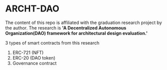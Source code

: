 # ARCHT-DAO

The content of this repo is affiliated with the graduation research project by the author. The research is **'A Decentralized Autonomous Organization(DAO) framework for architectural design evaluation.'**

3 types of smart contracts from this research
1. ERC-721 (NFT)
2. ERC-20 (DAO token)
3. Governance contract
